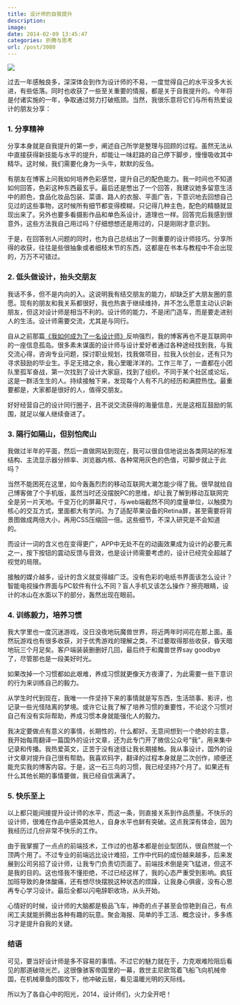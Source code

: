 ```yaml
---
title: 设计师的自我提升
description: 
image: 
date: 2014-02-09 13:45:47
categories: 折腾与思考
url: /post/3080
---
```


![](https://storage.fleek-internal.com/0a3a8890-e65e-47ce-93d7-0442b9209d38-bucket/blog/posts/2014-02/02-09/1.jpg)

过去一年感触良多，深深体会到作为设计师的不易，一度觉得自己的水平没多大长进，有些低落。同时也收获了一些至关重要的情报，都是关于自我提升的。今年将是付诸实施的一年，争取通过努力打破瓶颈。当然，我很乐意将它们与所有热爱设计的朋友分享：

### 1. 分享精神

分享本身就是自我提升的第一步，阐述自己所学是整理与回顾的过程。虽然无法从中直接获得新技能与水平的提升，却能让一味赶路的自己停下脚步，慢慢吸收其中精华。这时候，我们需要化身为一头牛，默默的反刍。

有朋友在博客上问我如何培养色彩感觉，提升自己的配色能力。我一时间也不知道如何回答，色彩这种东西最玄乎。最后还是憋出了一个回答，我建议她多留意生活中的颜色，食品化妆品包装、菜谱、路人的衣服、平面广告，下意识地去回想自己见过的这些事物，这时候所有细节都变得模糊，只记得几种主色，配色的精髓就显现出来了。另外也要多看摄影作品和单色系设计，道理也一样。回答完后我感到很意外，这些方法我自己用过吗？仔细想想还是用过的，只是刚刚才意识到。

于是，在回答别人问题的同时，也为自己总结出了一则重要的设计师技巧。分享所得的收获，往往是些很抽象或者细枝末节的东西，这都是在书本与教程中不会出现的，万万不可错过。

### 2. 低头做设计，抬头交朋友

我话不多，但不是内向的入。这说明我有结交朋友的能力，却缺乏扩大朋友圈的意愿。现有的朋友和我关系都很好，我也热衷于继续维持，并不怎么愿意主动认识新朋友，但这对设计师是相当不利的。设计师的能力，不是闭门造车，而是要走进别人的生活。设计师需要交流，尤其是与同行。

自从之前那篇[《我如何成为了一名设计师》](http://colachan.com/2874)反响强烈，我的博客再也不是互联网中的一座信息孤岛。很多素未谋面的设计师与设计爱好者通过各种途经找到我，与我交流心得，咨询专业问题，探讨职业规划，找我做项目，拉我入伙创业，还有只为寻求鼓励的毕业生。手足无措之余，我心里暖洋洋的。工作三年了，一直都在小团队里孤军奋战，第一次找到了设计大家庭，找到了组织。不同于某个社区或论坛，这是一群活生生的人。持续接触下来，发现每个人有不凡的经历和满腔热忱。最重要都是，大家都是很好的人，值得交朋友。

好好经营自己的设计同行圈子，且不说交流获得的海量信息，光是这相互鼓励的氛围，就足以催人继续奋进了。

### 3. 隔行如隔山，但别怕爬山

我做过半年的平面，然后一直做网站到现在，我可以很自信地说出各类网站的标准结构、主流显示器分辨率、浏览器内核、各种常用灰色的色值，可脚步就止于此吗？

当然不能困死在这里，如今轰轰烈烈的移动互联网大潮怎能少得了我。很早就给自己博客做了个手机版，虽然当时还没摆脱PC的思维，却让我了解到移动互联网完全是另一片天地。千变万化的屏幕尺寸，与web端截然不同的度量单位，以触摸为核心的交互方式，里面都大有学问。为了适配苹果设备的Retina屏，甚至需要将背景图做成两倍大小，再用CSS压缩回一倍。这些细节，不深入研究是不会知道的。

而设计一词的含义也在变得更广，APP中无处不在的动画效果成为设计的必要元素之一，按下按钮的震动反馈与音效，也是设计师需要考虑的，设计已经完全超越了视觉的局限。

接触的媒介越多，设计的含义就变得越广泛。没有色彩的电纸书界面该怎么设计？智能电视操作界面与PC软件有什么不同？盲人手机又该怎么操作？擦亮眼睛，设计的冰山在水面以下的部分，轰然出现在眼前。

### 4. 训练毅力，培养习惯

我大学里也一度沉迷游戏，没日没夜地玩魔兽世界，将近两年时间花在那上面。虽然玩游戏也有很多收获，对于优秀游戏的理解之类，不过要取得那些收获，昏天暗地玩三个月足矣。客户端装装删删好几回，最后终于和魔兽世界say goodbye了，尽管那也是一段美好时光。

如果改掉一个习惯都如此艰难，养成习惯就更像天方夜谭了，为此需要一些下意识的行为来训练自己的毅力。

从学生时代到现在，我唯一一件坚持下来的事情就是写东西，生活琐事、影评，也记录一些光怪陆离的梦境。或许它让我了解了培养习惯的重要性，不论这个习惯对自己有没有实际帮助，养成习惯本身就能强化人的毅力。

我决定要做点有意义的事情，长期性的，什么都好。无意间想到一个绝妙的主意，我开始每周翻译一篇国外的设计文章，还为此专门开了微信公众号“我”，用来集中记录和传播。我热爱英文，正苦于没有途径让我长期接触。我从事设计，国外的设计文章对提升自己很有帮助。我喜欢码字，翻译的过程本身就是二次创作，顺便还能充实我的博客内容。于是，这一石三鸟的习惯，我已经坚持7个月了。如果还有什么其他长期的事情要做，我已经自信满满了。

### 5. 快乐至上

以上都只能间接提升设计师的水平，而这一条，则直接关系到作品质量。不快乐的设计师，很难在作品中感染其他人，自身水平也鲜有突破。这点我深有体会，因为我经历过几份非常不快乐的工作。

由于我掌握了一点点的前端技术，工作过的也基本都是创业型团队，很自然就一个顶两个用了。不过专业的前端远比设计难招，工作中代码的成份越来越多，后来发展到公司另招了设计师，让我专门负责切页面了。前端技术倒是突飞猛进，但这不是我的目的。这也怪我不懂拒绝，不过已经这样了，我的心态严重受到影响。疯狂加班导致的身体酸痛，还有想尽快摆脱这种状态的烦躁，让我身心俱疲，没有心思再专心学习设计。最后全都以闪电辞职收场，从头开始。

心情好的时候，设计师的大脑都是极品飞车，神奇的点子甚至会惊艳到自己，有点闲工夫就能折腾出各种有趣的玩意。聚会海报、简单的手工活、概念设计，多多练习才是提升自我的关键。

### 结语

可见，要当好设计师是多不容易的事情。不过它的魅力就在于，力克艰难险阻后看见的那道破晓光芒。这很像骇客帝国里的一幕，救世主尼欧驾着飞船飞向机械帝国，在机械章鱼的围攻下，他冲破云层，看见温暖光明的天际线。

所以为了各自心中的阳光，2014，设计师们，火力全开吧！